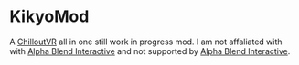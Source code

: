# KikyoMod
A [ChilloutVR](https://store.steampowered.com/app/661130/ChilloutVR/) all in one still work in progress mod. I am not affaliated with with [Alpha Blend Interactive](https://abinteractive.net) and not supported by [Alpha Blend Interactive](https://abinteractive.net).
